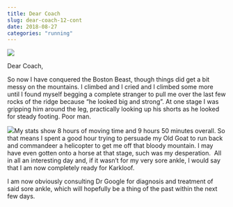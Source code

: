 ```yaml
---
title: Dear Coach
slug: dear-coach-12-cont
date: 2018-08-27
categories: "running"
---
```


<p><img src="https://res.cloudinary.com/dy6grlu8z/image/upload/v1558841548/ry2uep5iytu724oldqar.jpg"/></p>
<p>Dear Coach,</p>
<p>So now I have conquered the Boston Beast, though things did get a bit messy on the mountains. I climbed and I cried and I climbed some more until I found myself begging a complete stranger to pull me over the last few rocks of the ridge because “he looked big and strong”. At one stage I was gripping him around the leg, practically looking up his shorts as he looked for steady footing. Poor man.</p>
<p><img src="https://res.cloudinary.com/dy6grlu8z/image/upload/v1558841549/l9avbobh57yfngiqyhji.jpg"/>My stats show 8 hours of moving time and 9 hours 50 minutes overall. So that means I spent a good hour trying to persuade my Old Goat to run back and commandeer a helicopter to get me off that bloody mountain. I may have even gotten onto a horse at that stage, such was my desperation.  All in all an interesting day and, if it wasn’t for my very sore ankle, I would say that I am now completely ready for Karkloof.</p>
<p>I am now obviously consulting Dr Google for diagnosis and treatment of said sore ankle, which will hopefully be a thing of the past within the next few days.</p>
<p> </p>
<p> </p>
<p> </p>







